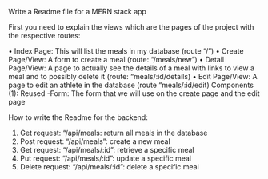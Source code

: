 Write a Readme file for a MERN stack app

First you need to explain the views which are the pages of the project with the respective routes:

•	Index Page: This will list the meals in my database (route “/”)
•	Create Page/View:  A form to create a meal (route: “/meals/new”)
•	Detail Page/View:  A page to actually see the details of a meal with links to view a meal and to possibly delete it (route: “meals/:id/details)
•	Edit Page/View:  A page to edit an athlete in the database  (route “meals/:id/edit)
Components (1): Reused
-Form: The form that we will use on the create page and the edit page

How to write the Readme for the backend:

1.	Get request: “/api/meals: return all meals in the database
2.	Post request: “/api/meals”: create a new meal
3.	Get request: “/api/meals/:id”: retrieve a specific meal
4.	Put request: “/api/meals/:id”: update a specific meal
5.	Delete request: “/api/meals/:id”: delete a specific meal
